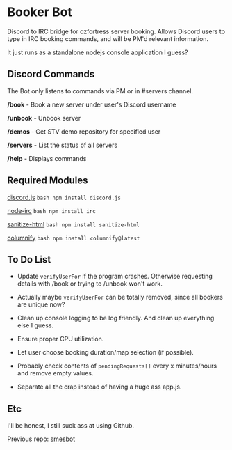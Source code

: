 ﻿# Booker Bot
Discord to IRC bridge for ozfortress server booking. Allows Discord users to type in IRC booking commands, and will be PM'd relevant information.

It just runs as a standalone nodejs console application I guess?

## Discord Commands
The Bot only listens to commands via PM or in #servers channel.

**/book** - Book a new server under user's Discord username

**/unbook** - Unbook server

**/demos <user>** - Get STV demo repository for specified user

**/servers** - List the status of all servers

**/help** - Displays commands

## Required Modules
[discord.js](https://github.com/hydrabolt/discord.js/)    ```bash npm install discord.js```  

[node-irc](https://github.com/martynsmith/node-irc)     ```bash npm install irc```  

[sanitize-html](https://github.com/punkave/sanitize-html)     ```bash npm install sanitize-html```  

[columnify](https://github.com/timoxley/columnify)     ```bash npm install columnify@latest```  

## To Do List
- Update ```verifyUserFor``` if the program crashes. Otherwise requesting details with /book or trying to /unbook won't work.

- Actually maybe ```verifyUserFor``` can be totally removed, since all bookers are unique now?

- Clean up console logging to be log friendly. And clean up everything else I guess.

- Ensure proper CPU utilization.

- Let user choose booking duration/map selection (if possible).

- Probably check contents of ```pendingRequests[]``` every x minutes/hours and remove empty values.

- Separate all the crap instead of having a huge ass app.js.

## Etc
I'll be honest, I still suck ass at using Github.

Previous repo: [smesbot](https://github.com/bryjch/smesbot)